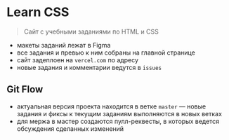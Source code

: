 # Learn CSS

> Сайт с учебными заданиями по HTML и CSS

- макеты заданий лежат в Figma
- все задания и превью к ним собраны на главной странице
- сайт задеплоен на `vercel.com` по адресу
- новые задания и комментарии ведутся в `issues`

## Git Flow

- актуальная версия проекта находится в ветке `master`
  — новые задания и фиксы к текущим заданиям выполняются в новых ветках
- для мержа в мастер создаются пулл-реквесты, в которых ведется обсуждения сделанных изменений
